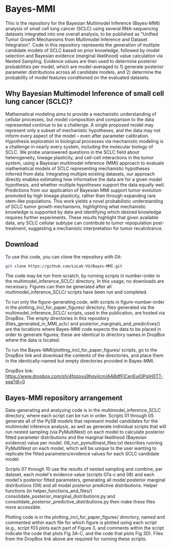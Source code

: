 Bayes-MMI
========

This is the repository for the Bayesian Multimodel Inference (Bayes-MMI) analysis of small cell lung cancer (SCLC) using 
several RNA-sequencing datasets integrated into one overall analysis, to be published as "Unified Tumor Growth 
Mechanisms from Multimodel Inference and Dataset Integration". Code in this repository represents the generation of
multiple candidate models of SCLC based on prior knowledge, followed by model selection and Bayesian evidence (marginal 
likelihood) value calculation via Nested Sampling. Evidence values are then used to determine posterior probabilities 
per model, which are model-averaged to 1) generate posterior parameter distributions across all candidate models, and 2) 
determine the probability of model features conditioned on the evaluated datasets. 

Why Bayesian Multimodel Inference of small cell lung cancer (SCLC)?
---------------------------------

Mathematical modeling aims to provide a mechanistic understanding of cellular processes, but model composition and 
comparison to the data represented continue to be a challenge. A single proposed model may represent only a subset of 
mechanistic hypotheses, and the data may not inform every aspect of the model – even after parameter calibration. 
Hypothesis exploration in biological processes via mechanistic modeling is a challenge in nearly every system, including 
the molecular biology of SCLC. We probe unanswered questions in the SCLC field about 
heterogeneity, lineage plasticity, and cell-cell interactions in the tumor system, using a Bayesian multimodel 
inference (MMI) approach to evaluate mathematical models of SCLC representing mechanistic hypotheses inferred from 
data. Integrating multiple existing datasets, our approach directly enables estimating how informative the data are 
for a given model hypothesis, and whether multiple hypotheses support the data equally well. Predictions from our 
application of Bayesian MMI support tumor evolution promoted by high lineage plasticity, rather than through expanding 
rare stem-like populations. This work yields a novel probabilistic understanding of SCLC tumor growth mechanisms, 
highlighting what mechanistic knowledge is supported by data and identifying which desired knowledge requires further 
experiments. These results highlight that given available data, any SCLC cellular subtype can contribute to tumor 
repopulation post-treatment, suggesting a mechanistic interpretation for tumor recalcitrance.
                                                                                                                    

Download
--------
To use this code, you can clone the repository with Git:
```bash
git clone https://github.com/LoLab-VU/Bayes-MMI.git
```

The code may be run from scratch, by running scripts in number-order in the multimodel_inference_SCLC/ directory. In
this usage, no downloads are necessary. Figures can then be generated after all multimodel_inference_SCLC/ scripts have 
been run and completed.

To run only the figure-generating code, with scripts in figure-number-order in the plotting_incl_for_paper_figures/ 
directory, files generated via the multimodel_inference_SCLC/ scripts, used in the publication, are hosted via DropBox.
The empty directories in this repository (files_generated_in_MMI_sclc/ and posterior_marginals_and_predictives/) are the
locations where Bayes-MMI code expects the data to be placed in order to generate figures; these are identical to 
directory names in DropBox where the data is located.

To run the Bayes-MMI/plotting_incl_for_paper_figures/ scripts, go to the DropBox link and download the contents of the 
directories, and place them in the identically-named but empty directories provided in Bayes-MMI.

DropBox link:
https://www.dropbox.com/sh/4fqzpvu9hgyjicm/AABdfFlCenEuiOPgiH0TT-xqa?dl=0

Bayes-MMI repository arrangement
--------------------

Data-generating and analyzing code is in the multimodel_inference_SCLC directory,
where each script can be run in order. Scripts 01 through 05 generate all of the
PySB models that represent model candidates for the multimodel inference analysis,
as well as generate individual scripts that will run nested sampling (via PyMultiNest)
on each model to calculate posterior fitted parameter distributions and the marginal
likelihood (Bayesian evidence) value per model. 06_run_pymultinest_files.txt describes
running PyMultiNest on each model, which will be unique to the user wanting to
replicate the fitted parameters/evidence values for each SCLC candidate model.

Scripts 07 through 10 use the results of nested sampling and combine, per dataset, each model's evidence
value (scripts 07a-c and 08) and each model's posterior fitted parameters, generating
all model posterior marginal distributions (09) and all model posterior predictive
distributions. Helper functions (in helper_functions_and_files/) consolidate_posterior_marginal_distributions.py
and consolidate_posterior_predictive_distributions.py then make these files more accessible.

Plotting code is in the plotting_incl_for_paper_figures/ directory, named and commented within
each file for which figure is plotted using each script (e.g., script f03 plots each part of Figure 3,
and comments within the script indicate the code that plots Fig 3A-C, and the code that plots Fig 3D).
Files from the DropBox link above are required for running these scripts.


